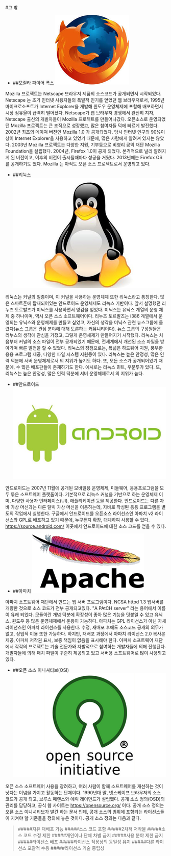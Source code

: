 #그 밖 
 * ##모질라 파이어 폭스
 ![](/assets/firefox.png)

  Mozilla 프로젝트는 Netscape 브라우저 제품의 소스코드가 공개되면서 시작되었다. Netscape 는 초기 인터넷 사용자들의 폭발적 인기를 얻었던 웹 브라우저로서, 1995년 마이크로소프트가 Internet Explorer을 개발해 윈도우 운영체제에 포함해 배포하면서 시장 점유율이 급격히 떨어졌다. Netscape가 웹 브라우저 경쟁에서 완전히 지자, Netscape 출신의 개발자들이 Mozilla 프로젝트를 만들어나갔다. 오픈소스로 운영되었던 Mozilla 프로젝트는 큰 조직으로 성장했고, 많은 참여자들 덕에 빠르게 발전했다. 2002년 최초의 메이져 버전인 Mozilla 1.0 가 공개되었다. 당시 인터넷 인구의 90%이상이 Internet Explorer을 사용하고 있었기 때문에, 많은 사람에게 알려져 있지는 않았다. 2003년 Mozilla 프로젝트는 다양한 지원, 기부등으로 비영리 공익 재단 Mozilla Foundation을 설립했다. 2004년, Firefox 1.0이 공개 되었다. 본격적으로 널리 알려지게 된 버전이고, 이후의 버전이 출시될때마다 성공을 거뒀다. 2013년에는 Firefox OS를 공개하기도 했다. Mozilla 는 아직도 오픈 소스 프로젝트로서 운영되고 있다. 

 * ##리눅스
 ![](/assets/linux.png)

  리눅스는 커널의 일종이며, 이 커널을 사용하는 운영체제 또한 리눅스라고 통칭한다. 많은 스마트폰에 탑재되어있는 안드로이드 운영체제도 리눅스 기반이다. 앞서 설명했던 리누즈 토르발즈가 미닉스를 사용하면서 영감을 얻었다. 미닉스는 유닉스 계열의 운영 체제 중 하나이며, 역시 오픈 소스 소프트웨어이다. 리누즈 토르발즈는 i386 계열에서 운영되는 유닉스와 운영체제를 만들고 싶었고, 자신의 생각을 미닉스 관련 뉴스그룹에 올렸다(뉴스 그룹은 관심 분야에 대해 토론하는 커뮤니티이다). 뉴스 그룹의  구성원들은 리누스의 생각에 관심을 가졌고, 그렇게 운영체제가 만들어지기 시작했다. 리눅스는 처음부터 커널의 소스 파일이 전부 공개되었기 때문에, 전세계에서 개선된 소스 파일을 받아가며 빠른 발전을 할 수 있었다. 리눅스의 장점으로는, 폭넓은 하드웨어 지원, 풍부한 응용 프로그램 제공, 다양한 파일 시스템 지원등이 있다. 리눅스는 높은 안정성, 많은 인력 덕분에 서버 운영체제로서 의 지위가 높기도 하다. 또, 모든 소스가 공개되어있기 때문에, 수 많은 배포판들이 존재하기도 한다. 예시로는 리눅스 민트, 우분투가 있다. 또, 리눅스는 높은 안정성, 많은 인력 덕분에 서버 운영체제로서 의 지위가 높다. 

 * ##안드로이드
 ![](/assets/android.png)

  안드로이드는 2007년 11월에 공개된 모바일용 운영체제, 미들웨어, 응용프로그램을 모두 묶은 소프트웨어 플랫폼이다. 기본적으로 리눅스 커널을 기반으로 하는 운영체제 이며, 다양한 사용자 인터페이스(UI), 애플리케이션 등을 제공한다. 안드로이드는 다른 자바 가상 머신과는 다른 달빅 가상 머신을 이용하는데, 자바로 작성된 응용 프로그램을 별도의 작업에서 실행한다. 구글에서 안드로이드를 오픈소스 라이선스인 아파치 v2 라이선스와 GPL로 배포하고 있기 때문에, 누구든지 확장, 대체하여 사용할 수 있다. https://source.android.com/ 이곳에서 안드로이드에 대한 소스 코드를 얻을 수 있다. 

 * ##아파치
 ![](/assets/apache.png)

  아파치 소프트웨어 재단에서 만드는 웹 서버 프로그램이다. NCSA httpd 1.3 웹서버를 개량한 것으로 소스 코드가 전부 공개되고있다. "A PAtCH server" 라는 용어에서 이름이 유래 되었다. 모듈이란 개념 덕분에 확장성이 좋아 많은 기능을 덧붙일 수 있고 유닉스, 윈도우 등 많은 운영체제에서 운용이 가능하다. 아파치는 GPL 라이선스가 아닌 자체 라이선스인 아파치 라이선스를 사용한다. 수정, 재배포 후에도 소스코드 공개의 의무가 없고, 상업적 이용 또한 가능하다. 하지만, 재배포 과정에서 아파치 라이선스 2.0 복사본 제공, 아파치 저작권 표시, 보증 책임이 없음을 표시해야 한다. 아파치 소프트웨어 재단에서 각각의 프로젝트는 기술 전문가와 자발적으로 참여하는 개발자들에 의해 진행된다. 개발자들에 의해 패치 파일이 꾸준히 제공되고 있고 서버용 소프트웨어로 많이 사용되고 있다. 

 * ##오픈 소스 이니셔티브(OSI)
 ![](/assets/osi.png)

  오픈 소스 소프트웨어 사용을 장려하고, 여러 사람이 함께 소프트웨어를 개선하는 것이 낫다는 이념을 가지고 활동하는 단체이다. 1990년대 말, 넷스케이프 브라우저의 소스 코드가 공개 되고, 브루스 페렌스와 에릭 레이먼드가 설립했다. 공개 소스 정의(OSD)의 관리를 담당하고, 공식 웹 사이트는 https://opensource.org/ 이다. 공개 소스 정의는 오픈 소스 이니셔티브가 발간 하는 문서 인데, 공개 소스의 범위에 포함되는 라이선스들이 지켜야 할 기준들을 정의해 놓은 것이다. 공개 소스 정의는 다음과 같다.
  >#####자유 재배포 가능 
  >#####소스 코드 포함
  >#####2차적 저작물
  >#####소스 코드 수정 제한
  >#####개인이나 단체 차별 금지
  >#####사용 분야 제한 금지
  >#####라이선스 배포
  >#####라이선스 적용상의 동일성 유지
  >#####다른 라이선스 포괄적 수용
  >#####라이선스 기술 중립성
